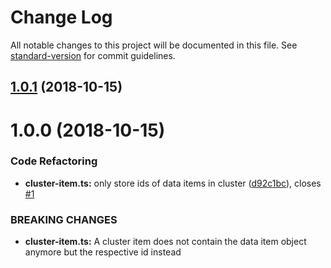 # Change Log

All notable changes to this project will be documented in this file. See [standard-version](https://github.com/conventional-changelog/standard-version) for commit guidelines.

<a name="1.0.1"></a>
## [1.0.1](https://github.com/dbvis-ukon/vd-scatterplot/compare/v1.0.0...v1.0.1) (2018-10-15)



<a name="1.0.0"></a>
# 1.0.0 (2018-10-15)


### Code Refactoring

* **cluster-item.ts:** only store ids of data items in cluster ([d92c1bc](https://github.com/dbvis-ukon/vd-scatterplot/commit/d92c1bc)), closes [#1](https://github.com/dbvis-ukon/vd-scatterplot/issues/1)


### BREAKING CHANGES

* **cluster-item.ts:** A cluster item does not contain the data item object anymore but the respective id
instead
